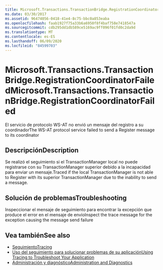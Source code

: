 ```yaml
---
title: Microsoft.Transactions.TransactionBridge.RegistrationCoordinatorFailed
ms.date: 03/30/2017
ms.assetid: 96474056-0418-41e4-8c75-bbc0a853eaba
ms.openlocfilehash: faab1927f75a33b6a6950f8f4baf758e7418547a
ms.sourcegitcommit: cdb295dd1db589ce5169ac9ff096f01fd0c2da9d
ms.translationtype: MT
ms.contentlocale: es-ES
ms.lasthandoff: 06/09/2020
ms.locfileid: "84599703"
---
```

# <a name="microsofttransactionstransactionbridgeregistrationcoordinatorfailed"></a><span data-ttu-id="08593-102">Microsoft.Transactions.TransactionBridge.RegistrationCoordinatorFailed</span><span class="sxs-lookup"><span data-stu-id="08593-102">Microsoft.Transactions.TransactionBridge.RegistrationCoordinatorFailed</span></span>
<span data-ttu-id="08593-103">El servicio de protocolo WS-AT no envió un mensaje del registro a su coordinador</span><span class="sxs-lookup"><span data-stu-id="08593-103">The WS-AT protocol service failed to send a Register message to its coordinator</span></span>  
  
## <a name="description"></a><span data-ttu-id="08593-104">Descripción</span><span class="sxs-lookup"><span data-stu-id="08593-104">Description</span></span>  
 <span data-ttu-id="08593-105">Se realizó el seguimiento si el TransactionManager local no puede registrarse con su TransactionManager superior debido a la incapacidad para enviar un mensaje.</span><span class="sxs-lookup"><span data-stu-id="08593-105">Traced if the local TransactionManager is not able to Register with its superior TransactionManager due to the inability to send a message.</span></span>  
  
## <a name="troubleshooting"></a><span data-ttu-id="08593-106">Solución de problemas</span><span class="sxs-lookup"><span data-stu-id="08593-106">Troubleshooting</span></span>  
 <span data-ttu-id="08593-107">Inspeccionar el mensaje de seguimiento para encontrar la excepción que produce el error en el mensaje de envío</span><span class="sxs-lookup"><span data-stu-id="08593-107">Inspect the trace message for the exception causing the message send failure</span></span>  
  
## <a name="see-also"></a><span data-ttu-id="08593-108">Vea también</span><span class="sxs-lookup"><span data-stu-id="08593-108">See also</span></span>

- [<span data-ttu-id="08593-109">Seguimiento</span><span class="sxs-lookup"><span data-stu-id="08593-109">Tracing</span></span>](index.md)
- [<span data-ttu-id="08593-110">Uso del seguimiento para solucionar problemas de su aplicación</span><span class="sxs-lookup"><span data-stu-id="08593-110">Using Tracing to Troubleshoot Your Application</span></span>](using-tracing-to-troubleshoot-your-application.md)
- [<span data-ttu-id="08593-111">Administración y diagnóstico</span><span class="sxs-lookup"><span data-stu-id="08593-111">Administration and Diagnostics</span></span>](../index.md)
